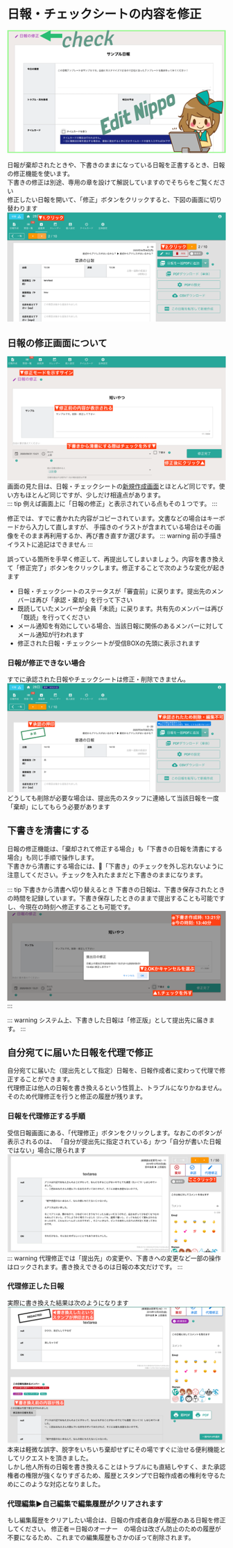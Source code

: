 # 日報・チェックシートの内容を修正
![日報の修正](./report/icatch2.png)

日報が棄却されたときや、下書きのままになっている日報を正書するとき、日報の修正機能を使います。  
下書きの修正は別途、専用の章を設けて解説していますのでそちらをご覧ください  
修正したい日報を開いて、「修正」ボタンをクリックすると、下図の画面に切り替わります
![日報の修正画面へ](./report/w15.png)

## 日報の修正画面について
![承認済みの日報](./report/w16.png)
画面の見た目は、日報・チェックシートの[新規作成画面](/report/write)とほとんど同じです。使い方もほとんど同じですが、少しだけ相違点があります。  
::: tip
例えば画面上に「日報の修正」と表示されている点もその１つです。
:::

修正では、すでに書かれた内容がコピーされています。文書などの場合はキーボードから入力して直しますが、
手描きのイラストが含まれている場合はその画像をそのまま再利用するか、再び書き直すか選びます。
::: warning
前の手描きイラストに追記はできません
:::

誤っている箇所を手早く修正して、再提出してしまいましょう。内容を書き換えて「修正完了」ボタンをクリックします。修正することで次のような変化が起きます
- 日報・チェックシートのステータスが「審査前」に戻ります。提出先のメンバーは再び「承認・棄却」を行って下さい
- 既読していたメンバーが全員「未読」に戻ります。共有先のメンバーは再び「既読」を行ってください
- メール通知を有効にしている場合、当該日報に関係のあるメンバーに対してメール通知が行われます
- 修正された日報・チェックシートが受信BOXの先頭に表示されます

### 日報が修正できない場合
すでに承認された日報やチェックシートは修正・削除できません。
![承認済みの日報](./report/w12.png)
どうしても削除が必要な場合は、提出先のスタッフに連絡して当該日報を一度「棄却」にしてもらう必要があります

## 下書きを清書にする
日報の修正機能は、「棄却されて修正する場合」も「下書きの日報を清書にする場合」も同じ手順で操作します。  
下書きから清書にする場合には、「下書き」のチェックを外し忘れないように注意してください。チェックを入れたままだと下書きのままになります。

::: tip 下書きから清書へ切り替えるとき
下書きの日報は、下書き保存されたときの時間を記録しています。下書き保存したときのままで提出することも可能ですし、今現在の時刻へ修正することも可能です。
![時刻を修正する](./report/w17.png)
:::

::: warning
システム上、下書きした日報は「修正版」として提出先に届きます。
:::

## 自分宛てに届いた日報を代理で修正
自分宛てに届いた（提出先として指定）日報を、日報作成者に変わって代理で修正することができます。  
代理修正は他人の日報を書き換えるという性質上、トラブルになりかねません。そのため代理修正を行うと修正の履歴が残ります。

### 日報を代理修正する手順
受信日報画面にある、「代理修正」ボタンをクリックします。なおこのボタンが表示されるのは、
「自分が提出先に指定されている」かつ「自分が書いた日報ではない」場合に限られます
![時刻を修正する](./report/w18.png)
::: warning
代理修正では「提出先」の変更や、下書きへの変更など一部の操作はロックされます。書き換えできるのは日報の本文だけです。
:::

### 代理修正した日報
実際に書き換えた結果は次のようになります
![代理修正した日報の画面](./report/w19.png)
本来は軽微な誤字、脱字をいちいち棄却せずにその場ですぐに治せる便利機能としてリクエストを頂きました。  
しかし他人所有の日報を書き換えることはトラブルにも直結しやすく、また承認権者の権限が強くなりすぎるため、履歴とスタンプで日報作成者の権利を守るためにこのような対応となりました。

### 代理編集▶自己編集で編集履歴がクリアされます
もし編集履歴をクリアしたい場合は、日報の作成者自身が履歴のある日報を修正してください。
修正者＝日報のオーナー　の場合は改ざん防止のための履歴が不要になるため、これまでの編集履歴もさかのぼって削除されます。

 

